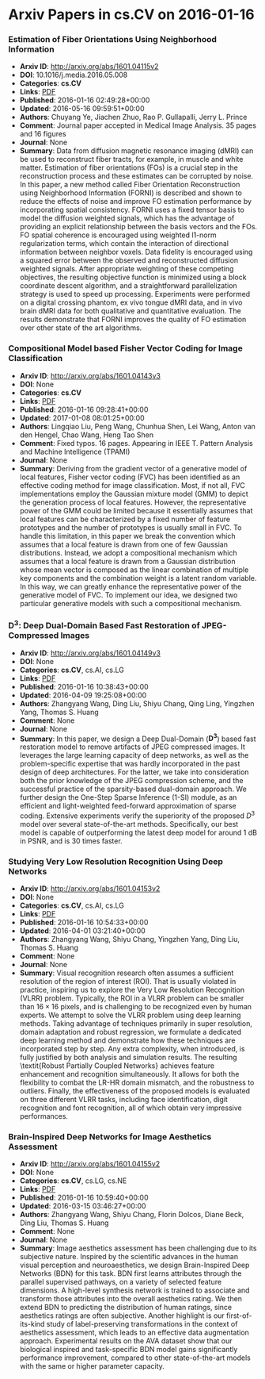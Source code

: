 # Arxiv Papers in cs.CV on 2016-01-16
### Estimation of Fiber Orientations Using Neighborhood Information
- **Arxiv ID**: http://arxiv.org/abs/1601.04115v2
- **DOI**: 10.1016/j.media.2016.05.008
- **Categories**: **cs.CV**
- **Links**: [PDF](http://arxiv.org/pdf/1601.04115v2)
- **Published**: 2016-01-16 02:49:28+00:00
- **Updated**: 2016-05-16 09:59:51+00:00
- **Authors**: Chuyang Ye, Jiachen Zhuo, Rao P. Gullapalli, Jerry L. Prince
- **Comment**: Journal paper accepted in Medical Image Analysis. 35 pages and 16
  figures
- **Journal**: None
- **Summary**: Data from diffusion magnetic resonance imaging (dMRI) can be used to reconstruct fiber tracts, for example, in muscle and white matter. Estimation of fiber orientations (FOs) is a crucial step in the reconstruction process and these estimates can be corrupted by noise. In this paper, a new method called Fiber Orientation Reconstruction using Neighborhood Information (FORNI) is described and shown to reduce the effects of noise and improve FO estimation performance by incorporating spatial consistency. FORNI uses a fixed tensor basis to model the diffusion weighted signals, which has the advantage of providing an explicit relationship between the basis vectors and the FOs. FO spatial coherence is encouraged using weighted l1-norm regularization terms, which contain the interaction of directional information between neighbor voxels. Data fidelity is encouraged using a squared error between the observed and reconstructed diffusion weighted signals. After appropriate weighting of these competing objectives, the resulting objective function is minimized using a block coordinate descent algorithm, and a straightforward parallelization strategy is used to speed up processing. Experiments were performed on a digital crossing phantom, ex vivo tongue dMRI data, and in vivo brain dMRI data for both qualitative and quantitative evaluation. The results demonstrate that FORNI improves the quality of FO estimation over other state of the art algorithms.



### Compositional Model based Fisher Vector Coding for Image Classification
- **Arxiv ID**: http://arxiv.org/abs/1601.04143v3
- **DOI**: None
- **Categories**: **cs.CV**
- **Links**: [PDF](http://arxiv.org/pdf/1601.04143v3)
- **Published**: 2016-01-16 09:28:41+00:00
- **Updated**: 2017-01-08 08:01:25+00:00
- **Authors**: Lingqiao Liu, Peng Wang, Chunhua Shen, Lei Wang, Anton van den Hengel, Chao Wang, Heng Tao Shen
- **Comment**: Fixed typos. 16 pages. Appearing in IEEE T. Pattern Analysis and
  Machine Intelligence (TPAMI)
- **Journal**: None
- **Summary**: Deriving from the gradient vector of a generative model of local features, Fisher vector coding (FVC) has been identified as an effective coding method for image classification. Most, if not all, FVC implementations employ the Gaussian mixture model (GMM) to depict the generation process of local features. However, the representative power of the GMM could be limited because it essentially assumes that local features can be characterized by a fixed number of feature prototypes and the number of prototypes is usually small in FVC. To handle this limitation, in this paper we break the convention which assumes that a local feature is drawn from one of few Gaussian distributions. Instead, we adopt a compositional mechanism which assumes that a local feature is drawn from a Gaussian distribution whose mean vector is composed as the linear combination of multiple key components and the combination weight is a latent random variable. In this way, we can greatly enhance the representative power of the generative model of FVC. To implement our idea, we designed two particular generative models with such a compositional mechanism.



### $\mathbf{D^3}$: Deep Dual-Domain Based Fast Restoration of JPEG-Compressed Images
- **Arxiv ID**: http://arxiv.org/abs/1601.04149v3
- **DOI**: None
- **Categories**: **cs.CV**, cs.AI, cs.LG
- **Links**: [PDF](http://arxiv.org/pdf/1601.04149v3)
- **Published**: 2016-01-16 10:38:43+00:00
- **Updated**: 2016-04-09 19:25:08+00:00
- **Authors**: Zhangyang Wang, Ding Liu, Shiyu Chang, Qing Ling, Yingzhen Yang, Thomas S. Huang
- **Comment**: None
- **Journal**: None
- **Summary**: In this paper, we design a Deep Dual-Domain ($\mathbf{D^3}$) based fast restoration model to remove artifacts of JPEG compressed images. It leverages the large learning capacity of deep networks, as well as the problem-specific expertise that was hardly incorporated in the past design of deep architectures. For the latter, we take into consideration both the prior knowledge of the JPEG compression scheme, and the successful practice of the sparsity-based dual-domain approach. We further design the One-Step Sparse Inference (1-SI) module, as an efficient and light-weighted feed-forward approximation of sparse coding. Extensive experiments verify the superiority of the proposed $D^3$ model over several state-of-the-art methods. Specifically, our best model is capable of outperforming the latest deep model for around 1 dB in PSNR, and is 30 times faster.



### Studying Very Low Resolution Recognition Using Deep Networks
- **Arxiv ID**: http://arxiv.org/abs/1601.04153v2
- **DOI**: None
- **Categories**: **cs.CV**, cs.AI, cs.LG
- **Links**: [PDF](http://arxiv.org/pdf/1601.04153v2)
- **Published**: 2016-01-16 10:54:33+00:00
- **Updated**: 2016-04-01 03:21:40+00:00
- **Authors**: Zhangyang Wang, Shiyu Chang, Yingzhen Yang, Ding Liu, Thomas S. Huang
- **Comment**: None
- **Journal**: None
- **Summary**: Visual recognition research often assumes a sufficient resolution of the region of interest (ROI). That is usually violated in practice, inspiring us to explore the Very Low Resolution Recognition (VLRR) problem. Typically, the ROI in a VLRR problem can be smaller than $16 \times 16$ pixels, and is challenging to be recognized even by human experts. We attempt to solve the VLRR problem using deep learning methods. Taking advantage of techniques primarily in super resolution, domain adaptation and robust regression, we formulate a dedicated deep learning method and demonstrate how these techniques are incorporated step by step. Any extra complexity, when introduced, is fully justified by both analysis and simulation results. The resulting \textit{Robust Partially Coupled Networks} achieves feature enhancement and recognition simultaneously. It allows for both the flexibility to combat the LR-HR domain mismatch, and the robustness to outliers. Finally, the effectiveness of the proposed models is evaluated on three different VLRR tasks, including face identification, digit recognition and font recognition, all of which obtain very impressive performances.



### Brain-Inspired Deep Networks for Image Aesthetics Assessment
- **Arxiv ID**: http://arxiv.org/abs/1601.04155v2
- **DOI**: None
- **Categories**: **cs.CV**, cs.LG, cs.NE
- **Links**: [PDF](http://arxiv.org/pdf/1601.04155v2)
- **Published**: 2016-01-16 10:59:40+00:00
- **Updated**: 2016-03-15 03:46:27+00:00
- **Authors**: Zhangyang Wang, Shiyu Chang, Florin Dolcos, Diane Beck, Ding Liu, Thomas S. Huang
- **Comment**: None
- **Journal**: None
- **Summary**: Image aesthetics assessment has been challenging due to its subjective nature. Inspired by the scientific advances in the human visual perception and neuroaesthetics, we design Brain-Inspired Deep Networks (BDN) for this task. BDN first learns attributes through the parallel supervised pathways, on a variety of selected feature dimensions. A high-level synthesis network is trained to associate and transform those attributes into the overall aesthetics rating. We then extend BDN to predicting the distribution of human ratings, since aesthetics ratings are often subjective. Another highlight is our first-of-its-kind study of label-preserving transformations in the context of aesthetics assessment, which leads to an effective data augmentation approach. Experimental results on the AVA dataset show that our biological inspired and task-specific BDN model gains significantly performance improvement, compared to other state-of-the-art models with the same or higher parameter capacity.



